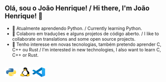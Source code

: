 ## Olá, sou o João Henrique! / Hi there, I'm João Henrique! 👋



- 🌱 Atualmente aprendendo Python. / Currently learning Python.
- 👯 Colaboro em traduções e alguns projetos de código aberto. / I like to collaborate on translations and some open source projects.
- 🌌 Tenho interesse em novas tecnologias, também pretendo aprender C, C++ ou Rust / I'm interested in new technologies, I also want to learn C, C++ or Rust.

<div style="display: inline_block"><br>
  <img align="center" alt="Rafa-Python" height="30" width="40" src="https://raw.githubusercontent.com/devicons/devicon/master/icons/python/python-original.svg">
  <img align="center" alt="Rafa-Python" height="30" width="40" src="https://raw.githubusercontent.com/devicons/devicon/master/icons/linux/linux-original.svg">
  <img align="center" alt="Rafa-Python" height="30" width="40" src="https://raw.githubusercontent.com/devicons/devicon/master/icons/vscode/vscode-original.svg">
</div>

